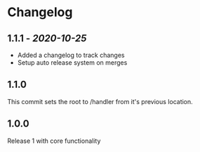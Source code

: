 # Changelog

## 1.1.1 - *2020-10-25*

- Added a changelog to track changes
- Setup auto release system on merges

## 1.1.0

This commit sets the root to /handler from it's previous location.

## 1.0.0

Release 1 with core functionality
